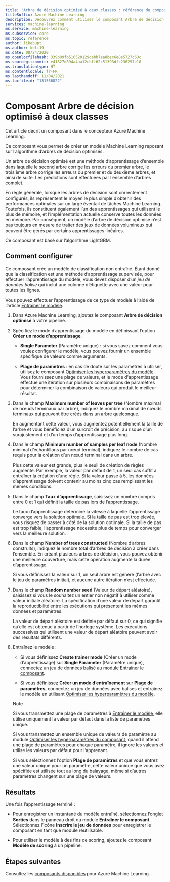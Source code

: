 ```yaml
---
title: 'Arbre de décision optimisé à deux classes : référence du composant'
titleSuffix: Azure Machine Learning
description: Découvrez comment utiliser le composant Arbre de décision optimisé à deux classes dans le concepteur pour créer un classifieur binaire.
services: machine-learning
ms.service: machine-learning
ms.subservice: core
ms.topic: reference
author: likebupt
ms.author: keli19
ms.date: 08/24/2020
ms.openlocfilehash: 339b09fb516520129dabb7ea8bec6e8e5727c63c
ms.sourcegitcommit: e41827d894a4aa12cbff62c51393dfc236297e10
ms.translationtype: HT
ms.contentlocale: fr-FR
ms.lasthandoff: 11/04/2021
ms.locfileid: "131566822"
---
```

# <a name="two-class-boosted-decision-tree-component"></a>Composant Arbre de décision optimisé à deux classes

Cet article décrit un composant dans le concepteur Azure Machine Learning.

Ce composant vous permet de créer un modèle Machine Learning reposant sur l’algorithme d’arbres de décision optimisés. 

Un arbre de décision optimisé est une méthode d’apprentissage d’ensemble dans laquelle le second arbre corrige les erreurs du premier arbre, le troisième arbre corrige les erreurs du premier et du deuxième arbres, et ainsi de suite. Les prédictions sont effectuées par l’ensemble d’arbres complet.
  
En règle générale, lorsque les arbres de décision sont correctement configurés, ils représentent le moyen le plus simple d’obtenir des performances optimales sur un large éventail de tâches Machine Learning. Toutefois, ils constituent également l’un des apprentissages qui utilisent le plus de mémoire, et l’implémentation actuelle conserve toutes les données en mémoire. Par conséquent, un modèle d’arbre de décision optimisé n’est pas toujours en mesure de traiter des jeux de données volumineux qui peuvent être gérés par certains apprentissages linéaires.

Ce composant est basé sur l’algorithme LightGBM.

## <a name="how-to-configure"></a>Comment configurer

Ce composant crée un modèle de classification non entraîné. Étant donné que la classification est une méthode d’apprentissage supervisée, pour effectuer l’apprentissage du modèle, vous devez disposer d’un *jeu de données balisé* qui inclut une colonne d’étiquette avec une valeur pour toutes les lignes.

Vous pouvez effectuer l’apprentissage de ce type de modèle à l’aide de l’article [Entraîner le modèle](././train-model.md). 

1.  Dans Azure Machine Learning, ajoutez le composant **Arbre de décision optimisé** à votre pipeline.
  
2.  Spécifiez le mode d’apprentissage du modèle en définissant l’option **Créer un mode d’apprentissage**.
  
    + **Single Parameter** (Paramètre unique) : si vous savez comment vous voulez configurer le modèle, vous pouvez fournir un ensemble spécifique de valeurs comme arguments.
  
    + **Plage de paramètres** : en cas de doute sur les paramètres à utiliser, utilisez le composant [Optimiser les hyperparamètres du modèle](tune-model-hyperparameters.md). Vous fournissez une plage de valeurs, et le mode d'apprentissage effectue une itération sur plusieurs combinaisons de paramètres pour déterminer la combinaison de valeurs qui produit le meilleur résultat.
  
3.  Dans le champ **Maximum number of leaves per tree** (Nombre maximal de nœuds terminaux par arbre), indiquez le nombre maximal de nœuds terminaux qui peuvent être créés dans un arbre quelconque.
  
     En augmentant cette valeur, vous augmentez potentiellement la taille de l’arbre et vous bénéficiez d’un surcroît de précision, au risque d’un surajustement et d’un temps d’apprentissage plus long.
  
4.  Dans le champ **Minimum number of samples per leaf node** (Nombre minimal d’échantillons par nœud terminal), indiquez le nombre de cas requis pour la création d’un nœud terminal dans un arbre.  
  
     Plus cette valeur est grande, plus le seuil de création de règles augmente. Par exemple, la valeur par défaut de 1, un seul cas suffit à entraîner la création d’une règle. Si la valeur passe à 5, les données d’apprentissage doivent contenir au moins cinq cas remplissant les mêmes conditions.
  
5.  Dans le champ **Taux d’apprentissage**, saisissez un nombre compris entre 0 et 1 qui définit la taille de pas lors de l’apprentissage.  
  
     Le taux d’apprentissage détermine la vitesse à laquelle l’apprentissage converge vers la solution optimale. Si la taille de pas est trop élevée, vous risquez de passer à côté de la solution optimale. Si la taille de pas est trop faible, l’apprentissage nécessite plus de temps pour converger vers la meilleure solution.
  
6.  Dans le champ **Number of trees constructed** (Nombre d’arbres construits), indiquez le nombre total d’arbres de décision à créer dans l’ensemble. En créant plusieurs arbres de décision, vous pouvez obtenir une meilleure couverture, mais cette opération augmente la durée d’apprentissage.
  
     Si vous définissez la valeur sur 1, un seul arbre est généré (l’arbre avec le jeu de paramètres initial), et aucune autre itération n’est effectuée.
  
7.  Dans le champ **Random number seed** (Valeur de départ aléatoire), saisissez si vous le souhaitez un entier non négatif à utiliser comme valeur initiale aléatoire. La spécification d’une valeur de départ garantit la reproductibilité entre les exécutions qui présentent les mêmes données et paramètres.  
  
     La valeur de départ aléatoire est définie par défaut sur 0, ce qui signifie qu’elle est obtenue à partir de l’horloge système.  Les exécutions successives qui utilisent une valeur de départ aléatoire peuvent avoir des résultats différents.
  

9. Entraînez le modèle :

    + Si vous définissez **Create trainer mode** (Créer un mode d’apprentissage) sur **Single Parameter** (Paramètre unique), connectez un jeu de données balisé au module [Entraîner le composant](train-model.md).  
  
    + Si vous définissez **Créer un mode d’entraînement** sur **Plage de paramètres**, connectez un jeu de données avec balises et entraînez le modèle en utilisant [Optimiser les hyperparamètres du modèle](tune-model-hyperparameters.md).  
  
    > [!NOTE]
    > 
    > Si vous transmettez une plage de paramètres à [Entraîner le modèle](train-model.md), elle utilise uniquement la valeur par défaut dans la liste de paramètres unique.  
    > 
    > Si vous transmettez un ensemble unique de valeurs de paramètre au module [Optimiser les hyperparamètres du composant](tune-model-hyperparameters.md), quand il attend une plage de paramètres pour chaque paramètre, il ignore les valeurs et utilise les valeurs par défaut pour l’apprenant.  
    > 
    > Si vous sélectionnez l’option **Plage de paramètres** et que vous entrez une valeur unique pour un paramètre, cette valeur unique que vous avez spécifiée est utilisée tout au long du balayage, même si d’autres paramètres changent sur une plage de valeurs.  
   
## <a name="results"></a>Résultats

Une fois l’apprentissage terminé :

+ Pour enregistrer un instantané du modèle entraîné, sélectionnez l’onglet **Sorties** dans le panneau droit du module **Entraîner le composant**. Sélectionnez l’icône **Inscrire le jeu de données** pour enregistrer le composant en tant que module réutilisable.

+ Pour utiliser le modèle à des fins de scoring, ajoutez le composant **Modèle de scoring** à un pipeline.

## <a name="next-steps"></a>Étapes suivantes

Consultez les [composants disponibles](component-reference.md) pour Azure Machine Learning. 